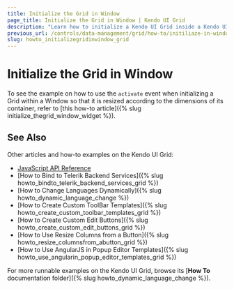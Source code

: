 ```yaml
---
title: Initialize the Grid in Window
page_title: Initialize the Grid in Window | Kendo UI Grid
description: "Learn how to initialize a Kendo UI Grid inside a Kendo UI Window widget by resizing it according to the dimensions of its container."
previous_url: /controls/data-management/grid/how-to/initiliaze-in-window.html
slug: howto_initializegridinwindow_grid
---
```


# Initialize the Grid in Window

To see the example on how to use the `activate` event when initializing a Grid within a Window so that it is resized according to the dimensions of its container, refer to [this how-to article]({% slug initialize_thegrid_window_widget %}).

## See Also

Other articles and how-to examples on the Kendo UI Grid:

* [JavaScript API Reference](/api/javascript/ui/grid)
* [How to Bind to Telerik Backend Services]({% slug howto_bindto_telerik_backend_services_grid %})
* [How to Change Languages Dynamically]({% slug howto_dynamic_language_change %})
* [How to Create Custom ToolBar Templates]({% slug howto_create_custom_toolbar_templates_grid %})
* [How to Create Custom Edit Buttons]({% slug howto_create_custom_edit_buttons_grid %})
* [How to Use Resize Columns from a Button]({% slug howto_resize_columnsfrom_abutton_grid %})
* [How to Use AngularJS in Popup Editor Templates]({% slug howto_use_angularin_popup_editor_templates_grid %})

For more runnable examples on the Kendo UI Grid, browse its [**How To** documentation folder]({% slug howto_dynamic_language_change %}).
